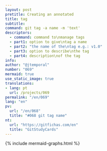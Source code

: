 ```yaml
---
layout: post
pretitle: Creating an annotated
title: tag
subtitle:
command: git tag -a name -m 'text'
descriptors:
  - command: command to\nmanage tags
  - part1: option to give\ntag a name
  - part2: "the name of the\ntag e.g.: v1.0"
  - part3: option to describe\nthe tag
  - part4: description\nof the tag
info: 
author: "@jtemporal"
number: "069"
mermaid: true
use_static_image: true
translations:
- lang: pt
  url: /projects/069
permalink: "/en/069"
lang: "en"
pv:
  url: "/en/068"
  title: "#068 git tag name"
nt:
  url: "https://gitfichas.com/en"
  title: "GitStudyCards"
---
```


{% include mermaid-graphs.html %}